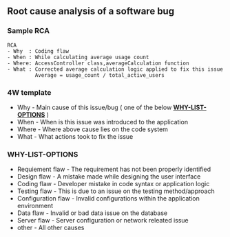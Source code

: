 ## Root cause analysis of a software bug

### Sample RCA
~~~
RCA
- Why  : Coding flaw
- When : While calculating average usage count
- Where: AccessController class,averageCalculation function
- What : Corrected average calculation logic applied to fix this issue
         Average = usage_count / total_active_users
 ~~~

### 4W template

- Why - Main cause of this issue/bug ( one of the below **[WHY-LIST-OPTIONS](https://github.com/itsnuwan/best-practices/new/master#why-list-options)** )
- When - When is this issue was introduced to the application
- Where - Where above cause lies on the code system
- What - What actions took to fix the issue

### WHY-LIST-OPTIONS

- Requiement flaw - The requirement has not been properly identified
- Design flaw - A mistake made while designing the user interface
- Coding flaw - Developer mistake in code syntax or application logic
- Testing flaw - This is due to an issue on the testing method/approach
- Configuration flaw - Invalid configurations within the application environment
- Data flaw - Invalid or bad data issue on the database
- Server flaw - Server configuration or network releated issue
- other - All other causes
